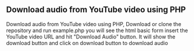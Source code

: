 ## Download audio from YouTube video using PHP

Download audio from YouTube video using PHP, Download or clone the repository and run example.php you will see the html basic form insert the YouTube video URL and hit "Download Audio" button. It will show the download button and click on download button to download audio

